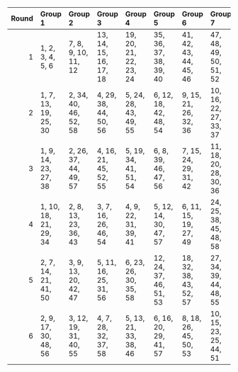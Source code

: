 |   Round | Group 1               | Group 2               | Group 3                | Group 4                | Group 5                | Group 6                | Group 7                | Group 8                | Group 9            | Group 10           |
|--------:|:----------------------|:----------------------|:-----------------------|:-----------------------|:-----------------------|:-----------------------|:-----------------------|:-----------------------|:-------------------|:-------------------|
|       1 | 1, 2, 3, 4, 5, 6      | 7, 8, 9, 10, 11, 12   | 13, 14, 15, 16, 17, 18 | 19, 20, 21, 22, 23, 24 | 35, 36, 37, 38, 39, 40 | 41, 42, 43, 44, 45, 46 | 47, 48, 49, 50, 51, 52 | 53, 54, 55, 56, 57, 58 | 25, 26, 27, 28, 29 | 30, 31, 32, 33, 34 |
|       2 | 1, 7, 13, 19, 25, 30  | 2, 34, 40, 46, 52, 58 | 4, 29, 38, 44, 50, 56  | 5, 24, 28, 43, 49, 55  | 6, 12, 18, 42, 48, 54  | 9, 15, 21, 26, 32, 36  | 10, 16, 22, 27, 33, 37 | 11, 17, 23, 41, 47, 53 | 3, 39, 45, 51, 57  | 8, 14, 20, 31, 35  |
|       3 | 1, 9, 14, 23, 27, 38  | 2, 26, 37, 44, 49, 57 | 4, 16, 21, 45, 52, 55  | 5, 19, 34, 41, 51, 54  | 6, 8, 39, 46, 47, 56   | 7, 15, 24, 29, 31, 42  | 11, 18, 20, 28, 30, 36 | 12, 17, 22, 25, 32, 35 | 3, 33, 43, 50, 58  | 10, 13, 40, 48, 53 |
|       4 | 1, 10, 18, 21, 29, 34 | 2, 8, 13, 23, 36, 43  | 3, 7, 16, 26, 46, 54   | 4, 9, 22, 31, 39, 41   | 5, 12, 14, 30, 47, 57  | 6, 11, 15, 19, 27, 49  | 24, 25, 38, 45, 48, 58 | 28, 33, 35, 44, 52, 53 | 17, 20, 37, 50, 55 | 32, 40, 42, 51, 56 |
|       5 | 2, 7, 14, 21, 41, 50  | 3, 9, 13, 20, 42, 47  | 5, 11, 16, 25, 31, 56  | 6, 23, 26, 30, 35, 58  | 12, 24, 37, 46, 51, 53 | 18, 32, 38, 43, 52, 57 | 27, 34, 39, 44, 48, 55 | 29, 33, 40, 45, 49, 54 | 1, 8, 15, 22, 28   | 4, 10, 17, 19, 36  |
|       6 | 2, 9, 17, 30, 48, 56  | 3, 12, 19, 31, 40, 55 | 4, 7, 28, 32, 37, 58   | 5, 13, 21, 33, 38, 46  | 6, 16, 20, 29, 41, 57  | 8, 18, 26, 45, 50, 53  | 10, 15, 23, 25, 44, 51 | 14, 22, 34, 36, 42, 49 | 1, 11, 24, 39, 52  | 27, 35, 43, 47, 54 |